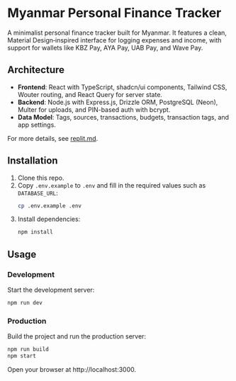 # Myanmar Personal Finance Tracker

A minimalist personal finance tracker built for Myanmar. It features a clean, Material Design‑inspired interface for logging expenses and income, with support for wallets like KBZ Pay, AYA Pay, UAB Pay, and Wave Pay.

## Architecture

- **Frontend**: React with TypeScript, shadcn/ui components, Tailwind CSS, Wouter routing, and React Query for server state.
- **Backend**: Node.js with Express.js, Drizzle ORM, PostgreSQL (Neon), Multer for uploads, and PIN-based auth with bcrypt.
- **Data Model**: Tags, sources, transactions, budgets, transaction tags, and app settings.

For more details, see [replit.md](./replit.md).

## Installation

1. Clone this repo.
2. Copy `.env.example` to `.env` and fill in the required values such as `DATABASE_URL`:
   ```bash
   cp .env.example .env
   ```
3. Install dependencies:
   ```bash
   npm install
   ```

## Usage

### Development
Start the development server:
```bash
npm run dev
```

### Production
Build the project and run the production server:
```bash
npm run build
npm start
```

Open your browser at http://localhost:3000.
